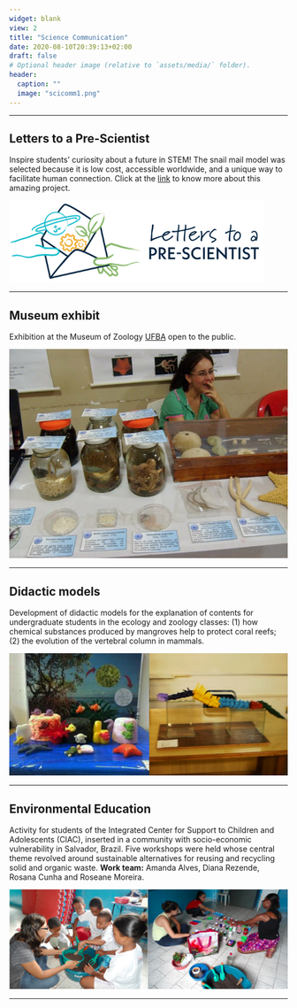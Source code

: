 ```yaml
---
widget: blank
view: 2
title: "Science Communication" 
date: 2020-08-10T20:39:13+02:00
draft: false
# Optional header image (relative to `assets/media/` folder).
header:
  caption: ""
  image: "scicomm1.png"
---
```


---
**Letters to a Pre-Scientist**
---

Inspire students’ curiosity about a future in STEM! The snail mail model was selected because it is low cost, accessible worldwide, and a unique way to facilitate human connection. Click at the [link](https://prescientist.org/) to know more about this amazing project.


![](lps.png)

---
**Museum exhibit**
---

Exhibition at the Museum of Zoology [UFBA](https://www.ufba.br) open to the public.


![](mzufba2.JPG)

---
**Didactic models**
---

Development of didactic models for the explanation of contents for undergraduate students in the ecology and zoology classes: (1) how chemical substances produced by mangroves help to protect coral reefs; (2) the evolution of the vertebral column in mammals.


![](mode.png)

---
**Environmental Education**
---

Activity for students of the Integrated Center for Support to Children and Adolescents (CIAC), inserted in a community with socio-economic vulnerability in Salvador, Brazil. Five workshops were held whose central theme revolved around sustainable alternatives for reusing and recycling solid and organic waste. **Work team:** Amanda Alves, Diana Rezende, Rosana Cunha and Roseane Moreira.


![](edamb.png)

---


